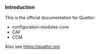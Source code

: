 ### Introduction

This is the official documentation for Quattor:

 - configuration-modules-core
 - CAF
 - CCM

Also see https://quattor.org 
